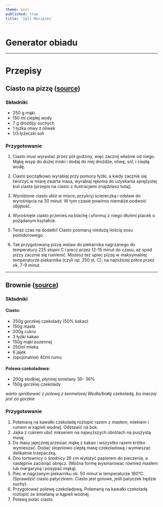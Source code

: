 ```yaml
---
theme: post
published: true
title: '[pl] Recipies'
---
```

# Generator obiadu

<script>
	console.log('Hello world :)');
</script>

---

# Przepisy

## Ciasto na pizzę ([source](https://www.zajadam.pl/pizza/pizza-wegetarianska))

### Składniki
- 250 g mąki
- 150 ml ciepłej wody
- 7 g drożdży suchych
- 1 łyżka oliwy z oliwek
- 1/3 łyżeczki soli

### Przygotowanie
1. Ciasto musi wyrastać przez pół godziny, więc zacznij właśnie od niego. Mąkę wsyp do dużej miski i dodaj do niej drożdże, oliwę, sól, i ciepłą wodę.

2. Ciasto początkowo wyrabiaj przy pomocy łyżki, a kiedy zacznie się tworzyć w miarę zwarta masa, wyrabiaj rękoma do uzyskania sprężystej kuli ciasta (przepis na ciasto z ilustracjami znajdziesz tutaj).

3. Wyrobione ciasto ułóż w misce, przykryj ściereczką i odstaw do wyrośnięcia na 30 minut. W tym czasie powinno niemalże podwoić objętość.

4. Wyrośnięte ciasto przenieś na blachę i uformuj z niego dłońmi placek o pożądanym kształcie.

5. Teraz czas na dodatki! Ciasto posmaruj niedużą ilością sosu pomidorowego.

6. Tak przygotowaną pizzę wstaw do piekarnika nagrzanego do temperatury 225 stopni C i piecz przez 12-15 minut do czasu, aż spód pizzy zacznie się rumienić. Możesz też upiec pizzę w maksymalnej temperaturze piekarnika (czyli np. 250 st. C), na najniższej półce przez ok. 7-9 minut.

---

## Brownie ([source](https://www.domowe-wypieki.pl/przepisy/ciasta/221-soczyste-brownie))

### Składniki

#### Ciasto:
- 250g gorzkiej czekolady (50% kakao)
- 150g masła 
- 200g cukru 
- 3 łyżki kakao 
- 150g mąki pszennej
- 250ml mleka 
- 6 jajek 
- (opcjonalnie) 40ml rumu 

#### Polewa czekoladowa:
- 200g słodkiej, płynnej śmietany 30- 36%
- 150g gorzkiej czekolady 

*warto spróbować z polewą z karmelovej Wedla/białą czekoladą, bo inaczej jest za gorzkie*

### Przygotowanie

1. Połamaną na kawałki czekoladę roztopić razem z masłem, mlekiem i rumem w kąpieli wodnej. Odstawić na bok.
2. Jajka z cukrem ubić mikserem na najwyższych obrotach na puszystą masę.
3. Do masy jajecznej przesiać mąkę z kakao i wszystko razem krótko wymieszać. Dodać stopniowo ciepłą masę czekoladową i wymieszać delikatnie trzepaczką.
4. Dno tortownicy o średnicy 26 cm wyłożyć papierem do pieczenia, a następnie zacisnąć obręcz. (Można formę wysmarować również masłem lub margaryną i posypać mąką).
5. Piec w nagrzanym piekarniku ok. 50 minut w temperaturze 160°C. (Sprawdzić ciasto patyczkiem. Ciasto jest gotowe, jeśli patyczek będzie suchy).
6. Przygotować polewę czekoladową. Połamaną na kawałki czekoladę roztopić ze śmietaną w kąpieli wodnej.
7. Polewą polać ciasto.
